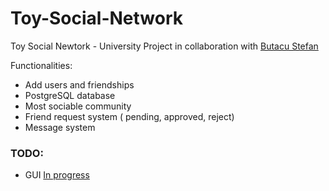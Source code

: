 # Toy-Social-Network

Toy Social Newtork - University Project in collaboration with [Butacu Stefan](https://github.com/StefanButacu) 

Functionalities:
  - Add users and friendships
  - PostgreSQL database
  - Most sociable community
  - Friend request system ( pending, approved, reject) 
  - Message system
  ### TODO:
  - GUI [In progress](https://github.com/eduardcadar/ToySocialNetworkGUI) 
 

